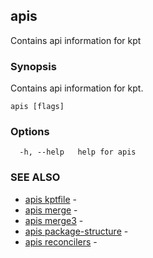 ## apis

Contains api information for kpt

### Synopsis

Contains api information for kpt.

```
apis [flags]
```

### Options

```
  -h, --help   help for apis
```

### SEE ALSO

* [apis kptfile](apis_kptfile.md)	 - 
* [apis merge](apis_merge.md)	 - 
* [apis merge3](apis_merge3.md)	 - 
* [apis package-structure](apis_package-structure.md)	 - 
* [apis reconcilers](apis_reconcilers.md)	 - 

